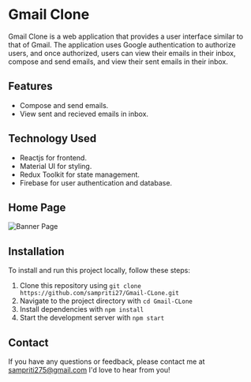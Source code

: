 # Gmail Clone

Gmail Clone is a web application that provides a user interface similar to that of Gmail. The application uses Google authentication to authorize users, and once authorized, users can view their emails in their inbox, compose and send emails, and view their sent emails in their inbox.

## Features

- Compose and send emails.
- View sent and recieved emails in inbox.



## Technology Used

- Reactjs for frontend.
- Material UI for styling. 
- Redux Toolkit for state management.
- Firebase for user authentication and database.

## Home Page
![Banner Page](https://res.cloudinary.com/dewu8pifs/image/upload/v1682262615/gmail_cptoud.png)




## Installation

To install and run this project locally, follow these steps:

1. Clone this repository using `git clone https://github.com/sampriti27/Gmail-CLone.git`
2. Navigate to the project directory with `cd Gmail-CLone`
3. Install dependencies with `npm install`
4. Start the development server with `npm start`


## Contact

If you have any questions or feedback, please contact me at sampriti275@gmail.com I'd love to hear from you!